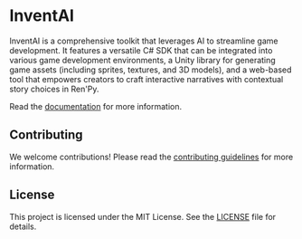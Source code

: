 # InventAI

InventAI is a comprehensive toolkit that leverages AI to streamline game development. It features a versatile C# SDK that can be integrated into various game development environments, a Unity library for generating game assets (including sprites, textures, and 3D models), and a web-based tool that empowers creators to craft interactive narratives with contextual story choices in Ren'Py.

Read the [documentation](https://inventai-docs.vercel.app/docs) for more information.

## Contributing

We welcome contributions! Please read the [contributing guidelines](CONTRIBUTING.md) for more information.

## License

This project is licensed under the MIT License. See the [LICENSE](LICENSE.md) file for details.
